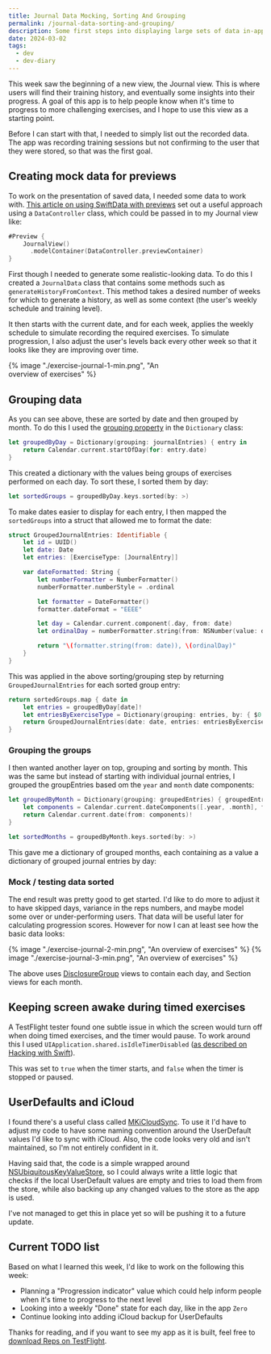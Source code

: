 ```yaml
---
title: Journal Data Mocking, Sorting And Grouping
permalink: /journal-data-sorting-and-grouping/
description: Some first steps into displaying large sets of data in-app
date: 2024-03-02
tags:
  - dev
  - dev-diary
---
```


This week saw the beginning of a new view, the Journal view. This is where users will find their training history, and eventually some insights into their progress. A goal of this app is to help people know when it's time to progress to more challenging exercises, and I hope to use this view as a starting point.

Before I can start with that, I needed to simply list out the recorded data. The app was recording training sessions but not confirming to the user that they were stored, so that was the first goal.

## Creating mock data for previews

To work on the presentation of saved data, I needed some data to work with. [This article on using SwiftData with previews](https://www.hackingwithswift.com/quick-start/swiftdata/how-to-use-swiftdata-in-swiftui-previews) set out a useful approach using a `DataController` class, which could be passed in to my Journal view like:

```swift
#Preview {
    JournalView()
      .modelContainer(DataController.previewContainer)
}
```

First though I needed to generate some realistic-looking data. To do this I created a `JournalData` class that contains some methods such as `generateHistoryFromContext`. This method takes a desired number of weeks for which to generate a history, as well as some context (the user's weekly schedule and training level).

It then starts with the current date, and for each week, applies the weekly schedule to simulate recording the required exercises. To simulate progression, I also adjust the user's levels back every other week so that it looks like they are improving over time.

<div style="max-width: 300px">{% image "./exercise-journal-1-min.png", "An overview of exercises" %}</div>

## Grouping data

As you can see above, these are sorted by date and then grouped by month. To do this I used the [grouping property](https://www.hackingwithswift.com/example-code/language/how-to-group-arrays-using-dictionaries) in the `Dictionary` class:

```swift
let groupedByDay = Dictionary(grouping: journalEntries) { entry in
    return Calendar.current.startOfDay(for: entry.date)
}
```

This created a dictionary with the values being groups of exercises performed on each day. To sort these, I sorted them by day:

```swift
let sortedGroups = groupedByDay.keys.sorted(by: >)
```

To make dates easier to display for each entry, I then mapped the `sortedGroups` into a struct that allowed me to format the date:

```swift
struct GroupedJournalEntries: Identifiable {
    let id = UUID()
    let date: Date
    let entries: [ExerciseType: [JournalEntry]]

    var dateFormatted: String {
        let numberFormatter = NumberFormatter()
        numberFormatter.numberStyle = .ordinal

        let formatter = DateFormatter()
        formatter.dateFormat = "EEEE"

        let day = Calendar.current.component(.day, from: date)
        let ordinalDay = numberFormatter.string(from: NSNumber(value: day)) ?? "\(day)"

        return "\(formatter.string(from: date)), \(ordinalDay)"
    }
}
```

This was applied in the above sorting/grouping step by returning `GroupedJournalEntries` for each sorted group entry:

```swift
return sortedGroups.map { date in
    let entries = groupedByDay[date]!
    let entriesByExerciseType = Dictionary(grouping: entries, by: { $0.exerciseType })
    return GroupedJournalEntries(date: date, entries: entriesByExerciseType)
}
```

### Grouping the groups

I then wanted another layer on top, grouping and sorting by month. This was the same but instead of starting with individual journal entries, I grouped the groupEntries based om the `year` and `month` date components:

```swift
let groupedByMonth = Dictionary(grouping: groupedEntries) { groupedEntry in
    let components = Calendar.current.dateComponents([.year, .month], from: groupedEntry.date)
    return Calendar.current.date(from: components)!
}

let sortedMonths = groupedByMonth.keys.sorted(by: >)
```

This gave me a dictionary of grouped months, each containing as a value a dictionary of grouped journal entries by day:

### Mock / testing data sorted

The end result was pretty good to get started. I'd like to do more to adjust it to have skipped days, variance in the reps numbers, and maybe model some over or under-performing users. That data will be useful later for calculating progression scores. However for now I can at least see how the basic data looks:

<div style="display: flex">
  {% image "./exercise-journal-2-min.png", "An overview of exercises" %}
  {% image "./exercise-journal-3-min.png", "An overview of exercises" %}
</div>

The above uses [DisclosureGroup](https://developer.apple.com/documentation/swiftui/disclosuregroup) views to contain each day, and Section views for each month.

## Keeping screen awake during timed exercises

A TestFlight tester found one subtle issue in which the screen would turn off when doing timed exercises, and the timer would pause. To work around this I used `UIApplication.shared.isIdleTimerDisabled` ([as described on Hacking with Swift](https://www.hackingwithswift.com/example-code/system/how-to-stop-the-screen-from-going-to-sleep)).

This was set to `true` when the timer starts, and `false` when the timer is stopped or paused.

## UserDefaults and iCloud

I found there's a useful class called [MKiCloudSync](https://github.com/MugunthKumar/MKiCloudSync). To use it I'd have to adjust my code to have some naming convention around the UserDefault values I'd like to sync with iCloud. Also, the code looks very old and isn't maintained, so I'm not entirely confident in it.

Having said that, the code is a simple wrapped around [NSUbiquitousKeyValueStore](https://developer.apple.com/documentation/foundation/nsubiquitouskeyvaluestore), so I could always write a little logic that checks if the local UserDefault values are empty and tries to load them from the store, while also backing up any changed values to the store as the app is used.

I've not managed to get this in place yet so will be pushing it to a future update.

## Current TODO list

Based on what I learned this week, I'd like to work on the following this week:

- Planning a "Progression indicator" value which could help inform people when it's time to progress to the next level
- Looking into a weekly "Done" state for each day, like in the app `Zero`
- Continue looking into adding iCloud backup for UserDefaults

Thanks for reading, and if you want to see my app as it is built, feel free to [download Reps on TestFlight](https://testflight.apple.com/join/Keq4Mca2).
